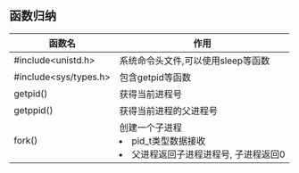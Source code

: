 
## 函数归纳
|函数名|作用|
|---|---|
|#include<unistd.h>|系统命令头文件,可以使用sleep等函数|
|#include<sys/types.h>|包含getpid等函数|
|getpid()|获得当前进程号|
|getppid()|获得当前进程的父进程号|
|fork()|创建一个子进程<li>pid_t类型数据接收<li>父进程返回子进程进程号, 子进程返回0|